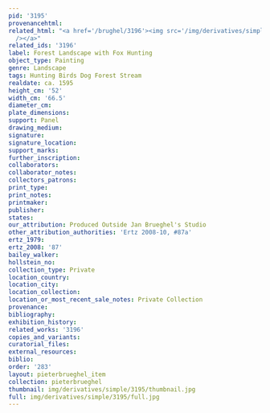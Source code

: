 ```yaml
---
pid: '3195'
provenancehtml:
related_html: "<a href='/brughel/3196'><img src='/img/derivatives/simple/3196/thumbnail.jpg'
  /></a>"
related_ids: '3196'
label: Forest Landscape with Fox Hunting
object_type: Painting
genre: Landscape
tags: Hunting Birds Dog Forest Stream
realdate: ca. 1595
height_cm: '52'
width_cm: '66.5'
diameter_cm:
plate_dimensions:
support: Panel
drawing_medium:
signature:
signature_location:
support_marks:
further_inscription:
collaborators:
collaborator_notes:
collectors_patrons:
print_type:
print_notes:
printmaker:
publisher:
states:
our_attribution: Produced Outside Jan Brueghel's Studio
other_attribution_authorities: 'Ertz 2008-10, #87a'
ertz_1979:
ertz_2008: '87'
bailey_walker:
hollstein_no:
collection_type: Private
location_country:
location_city:
location_collection:
location_or_most_recent_sale_notes: Private Collection
provenance:
bibliography:
exhibition_history:
related_works: '3196'
copies_and_variants:
curatorial_files:
external_resources:
biblio:
order: '283'
layout: pieterbrueghel_item
collection: pieterbrueghel
thumbnail: img/derivatives/simple/3195/thumbnail.jpg
full: img/derivatives/simple/3195/full.jpg
---
```

